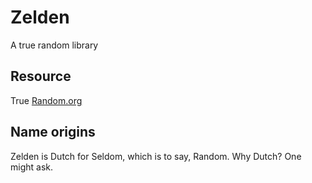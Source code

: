 # Zelden
A true random library

## Resource
True [Random.org](https://api.random.org)

## Name origins
Zelden is Dutch for Seldom, which is to say, Random.
Why Dutch? One might ask.
